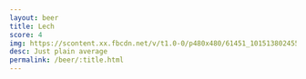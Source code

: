 ```yaml
---
layout: beer
title: Lech
score: 4
img: https://scontent.xx.fbcdn.net/v/t1.0-0/p480x480/61451_10151380245533745_1375457790_n.jpg?oh=566ca7c0baf5908940c7c318af189ab6&oe=59225868
desc: Just plain average
permalink: /beer/:title.html
---
```

